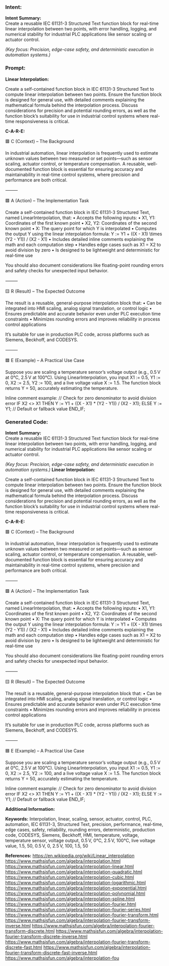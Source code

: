 ### Intent:
**Intent Summary:**  
Create a reusable IEC 61131-3 Structured Text function block for real-time linear interpolation between two points, with error handling, logging, and numerical stability for industrial PLC applications like sensor scaling or actuator control.  

*(Key focus: Precision, edge-case safety, and deterministic execution in automation systems.)*

### Prompt:
**Linear Interpolation:**

Create a self-contained function block in IEC 61131-3 Structured Text to compute linear interpolation between two points. Ensure the function block is designed for general use, with detailed comments explaining the mathematical formula behind the interpolation process. Discuss considerations for precision and potential rounding errors, as well as the function block’s suitability for use in industrial control systems where real-time responsiveness is critical.

**C-A-R-E:**

🟥 C (Context) – The Background

In industrial automation, linear interpolation is frequently used to estimate unknown values between two measured or set points—such as sensor scaling, actuator control, or temperature compensation. A reusable, well-documented function block is essential for ensuring accuracy and maintainability in real-time control systems, where precision and performance are both critical.

⸻

🟩 A (Action) – The Implementation Task

Create a self-contained function block in IEC 61131-3 Structured Text, named LinearInterpolation, that:
	•	Accepts the following inputs:
	•	X1, Y1: Coordinates of the first known point
	•	X2, Y2: Coordinates of the second known point
	•	X: The query point for which Y is interpolated
	•	Computes the output Y using the linear interpolation formula:
Y := Y1 + ((X - X1) \times (Y2 - Y1)) / (X2 - X1)
	•	Includes detailed inline comments explaining the math and each computation step
	•	Handles edge cases such as X1 = X2 to avoid division by zero
	•	Is designed to be lightweight and deterministic for real-time use

You should also document considerations like floating-point rounding errors and safety checks for unexpected input behavior.

⸻

🟨 R (Result) – The Expected Outcome

The result is a reusable, general-purpose interpolation block that:
	•	Can be integrated into HMI scaling, analog signal translation, or control logic
	•	Ensures predictable and accurate behavior even under PLC execution time constraints
	•	Minimizes rounding errors and improves reliability in process control applications

It’s suitable for use in production PLC code, across platforms such as Siemens, Beckhoff, and CODESYS.

⸻

🟦 E (Example) – A Practical Use Case

Suppose you are scaling a temperature sensor’s voltage output (e.g., 0.5 V at 0°C, 2.5 V at 100°C). Using LinearInterpolation, you input X1 := 0.5, Y1 := 0, X2 := 2.5, Y2 := 100, and a live voltage value X := 1.5. The function block returns Y = 50, accurately estimating the temperature.

Inline comment example:
// Check for zero denominator to avoid division error
IF X2 <> X1 THEN
    Y := Y1 + ((X - X1) * (Y2 - Y1)) / (X2 - X1);
ELSE
    Y := Y1; // Default or fallback value
END_IF;

### Generated Code:
**Intent Summary:**  
Create a reusable IEC 61131-3 Structured Text function block for real-time linear interpolation between two points, with error handling, logging, and numerical stability for industrial PLC applications like sensor scaling or actuator control.  

*(Key focus: Precision, edge-case safety, and deterministic execution in automation systems.)*
**Linear Interpolation:**

Create a self-contained function block in IEC 61131-3 Structured Text to compute linear interpolation between two points. Ensure the function block is designed for general use, with detailed comments explaining the mathematical formula behind the interpolation process. Discuss considerations for precision and potential rounding errors, as well as the function block’s suitability for use in industrial control systems where real-time responsiveness is critical.

**C-A-R-E:**

🟥 C (Context) – The Background

In industrial automation, linear interpolation is frequently used to estimate unknown values between two measured or set points—such as sensor scaling, actuator control, or temperature compensation. A reusable, well-documented function block is essential for ensuring accuracy and maintainability in real-time control systems, where precision and performance are both critical.

⸻

🟩 A (Action) – The Implementation Task

Create a self-contained function block in IEC 61131-3 Structured Text, named LinearInterpolation, that:
	•	Accepts the following inputs:
	•	X1, Y1: Coordinates of the first known point
	•	X2, Y2: Coordinates of the second known point
	•	X: The query point for which Y is interpolated
	•	Computes the output Y using the linear interpolation formula:
Y := Y1 + ((X - X1) \times (Y2 - Y1)) / (X2 - X1)
	•	Includes detailed inline comments explaining the math and each computation step
	•	Handles edge cases such as X1 = X2 to avoid division by zero
	•	Is designed to be lightweight and deterministic for real-time use

You should also document considerations like floating-point rounding errors and safety checks for unexpected input behavior.

⸻

🟨 R (Result) – The Expected Outcome

The result is a reusable, general-purpose interpolation block that:
	•	Can be integrated into HMI scaling, analog signal translation, or control logic
	•	Ensures predictable and accurate behavior even under PLC execution time constraints
	•	Minimizes rounding errors and improves reliability in process control applications

It’s suitable for use in production PLC code, across platforms such as Siemens, Beckhoff, and CODESYS.

⸻

🟦 E (Example) – A Practical Use Case

Suppose you are scaling a temperature sensor’s voltage output (e.g., 0.5 V at 0°C, 2.5 V at 100°C). Using LinearInterpolation, you input X1 := 0.5, Y1 := 0, X2 := 2.5, Y2 := 100, and a live voltage value X := 1.5. The function block returns Y = 50, accurately estimating the temperature.

Inline comment example:
// Check for zero denominator to avoid division error
IF X2 <> X1 THEN
    Y := Y1 + ((X - X1) * (Y2 - Y1)) / (X2 - X1);
ELSE
    Y := Y1; // Default or fallback value
END_IF;

**Additional Information:**

**Keywords:**
Interpolation, linear, scaling, sensor, actuator, control, PLC, automation, IEC 61131-3, Structured Text, precision, performance, real-time, edge cases, safety, reliability, rounding errors, deterministic, production code, CODESYS, Siemens, Beckhoff, HMI, temperature, voltage, temperature sensor, voltage output, 0.5 V, 0°C, 2.5 V, 100°C, live voltage value, 1.5, 50, 0.5 V, 0, 2.5 V, 100, 1.5, 50

**References:**
https://en.wikipedia.org/wiki/Linear_interpolation
https://www.mathsisfun.com/algebra/interpolation.html
https://www.mathsisfun.com/algebra/interpolation-linear.html
https://www.mathsisfun.com/algebra/interpolation-quadratic.html
https://www.mathsisfun.com/algebra/interpolation-cubic.html
https://www.mathsisfun.com/algebra/interpolation-logarithmic.html
https://www.mathsisfun.com/algebra/interpolation-exponential.html
https://www.mathsisfun.com/algebra/interpolation-polynomial.html
https://www.mathsisfun.com/algebra/interpolation-spline.html
https://www.mathsisfun.com/algebra/interpolation-fourier.html
https://www.mathsisfun.com/algebra/interpolation-fourier-series.html
https://www.mathsisfun.com/algebra/interpolation-fourier-transform.html
https://www.mathsisfun.com/algebra/interpolation-fourier-transform-inverse.html
https://www.mathsisfun.com/algebra/interpolation-fourier-transform-discrete.html
https://www.mathsisfun.com/algebra/interpolation-fourier-transform-discrete-inverse.html
https://www.mathsisfun.com/algebra/interpolation-fourier-transform-discrete-fast.html
https://www.mathsisfun.com/algebra/interpolation-fourier-transform-discrete-fast-inverse.html
https://www.mathsisfun.com/algebra/interpolation-fou
